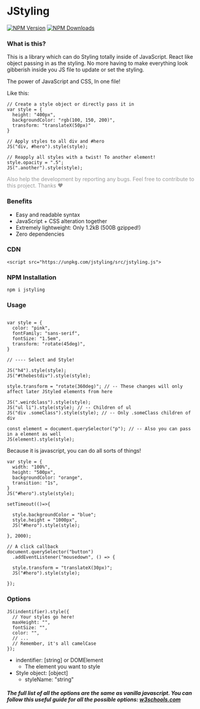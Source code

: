 # JStyling

[![NPM Version][npm-image]][npm-url]
[![NPM Downloads][downloads-image]][downloads-url]

[npm-image]: https://img.shields.io/npm/v/jstyling.svg
[npm-url]: https://npmjs.org/package/jstyling
[downloads-image]: https://img.shields.io/npm/dm/jstyling.svg
[downloads-url]: https://npmjs.org/package/jstyling

### What is this?

This is a library which can do Styling totally inside of JavaScript. React like object passing in as the styling. No more having to make everything look gibberish inside you JS file to update or set the styling.

The power of JavaScript and CSS, In one file!

Like this:

```
// Create a style object or directly pass it in
var style = {
  height: "400px",
  backgroundColor: "rgb(100, 150, 200)",
  transform: "translateX(50px)"
}

// Apply styles to all div and #hero
JS("div, #hero").style(style);

// Reapply all styles with a twist! To another element!
style.opacity = ".5";
JS(".another").style(style);
```

<p style="color: rgba(0,0,0,0.4)">Also help the development by reporting any bugs. Feel free to contribute to this project. Thanks ❤</p>

### Benefits

- Easy and readable syntax
- JavaScript + CSS alteration together
- Extremely lightweight: Only 1.2kB (500B gzipped!)
- Zero dependencies

### CDN

```
<script src="https://unpkg.com/jstyling/src/jstyling.js">
```

### NPM Installation

```
npm i jstyling
```

### Usage

```

var style = {
  color: "pink",
  fontFamily: "sans-serif",
  fontSize: "1.5em",
  transform: "rotate(45deg)",
}

// ---- Select and Style!

JS("h4").style(style);
JS("#thebestdiv").style(style);

style.transform = "rotate(360deg)"; // -- These changes will only affect later JStyled elements from here

JS(".weirdclass").style(style);
JS("ul li").style(style); // -- Children of ul
JS("div .someClass").style(style); // -- Only .someClass children of div

const element = document.querySelector("p"); // -- Also you can pass in a element as well
JS(element).style(style);
```

Because it is javascript, you can do all sorts of things!

```
var style = {
  width: "100%",
  height: "500px",
  backgroundColor: "orange",
  transition: "1s",
}
JS("#hero").style(style);

setTimeout(()=>{

  style.backgroundColor = "blue";
  style.height = "1000px",
  JS("#hero").style(style);

}, 2000);

// A click callback
document.querySelector("button")
  .addEventListener("mousedown", () => {

  style.transform = "translateX(30px)";
  JS("#hero").style(style);

});

```

### Options

```
JS(indentifier).style({
  // Your styles go here!
  maxHeight: "",
  fontSize: "",
  color: "",
  // ...
  // Remember, it's all camelCase
});
```

- indentifier: [string] or DOMElement
  - The element you want to style
- Style object: [object]
  - styleName: "string"

##### The full list of all the options are the same as vanilla javascript. You can follow this useful guide for all the possible options: [w3schools.com](https://www.w3schools.com/jsref/dom_obj_style.asp)
